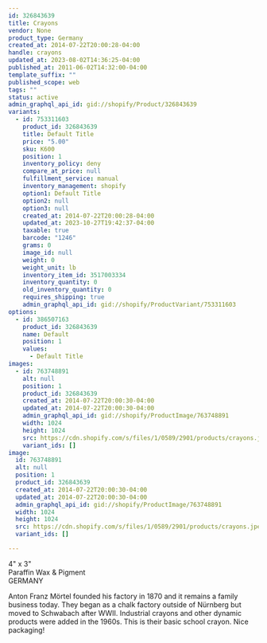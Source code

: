 ```yaml
---
id: 326843639
title: Crayons
vendor: None
product_type: Germany
created_at: 2014-07-22T20:00:28-04:00
handle: crayons
updated_at: 2023-08-02T14:36:25-04:00
published_at: 2011-06-02T14:32:00-04:00
template_suffix: ""
published_scope: web
tags: ""
status: active
admin_graphql_api_id: gid://shopify/Product/326843639
variants:
  - id: 753311603
    product_id: 326843639
    title: Default Title
    price: "5.00"
    sku: K600
    position: 1
    inventory_policy: deny
    compare_at_price: null
    fulfillment_service: manual
    inventory_management: shopify
    option1: Default Title
    option2: null
    option3: null
    created_at: 2014-07-22T20:00:28-04:00
    updated_at: 2023-10-27T19:42:37-04:00
    taxable: true
    barcode: "1246"
    grams: 0
    image_id: null
    weight: 0
    weight_unit: lb
    inventory_item_id: 3517003334
    inventory_quantity: 0
    old_inventory_quantity: 0
    requires_shipping: true
    admin_graphql_api_id: gid://shopify/ProductVariant/753311603
options:
  - id: 386507163
    product_id: 326843639
    name: Default
    position: 1
    values:
      - Default Title
images:
  - id: 763748891
    alt: null
    position: 1
    product_id: 326843639
    created_at: 2014-07-22T20:00:30-04:00
    updated_at: 2014-07-22T20:00:30-04:00
    admin_graphql_api_id: gid://shopify/ProductImage/763748891
    width: 1024
    height: 1024
    src: https://cdn.shopify.com/s/files/1/0589/2901/products/crayons.jpeg?v=1406073630
    variant_ids: []
image:
  id: 763748891
  alt: null
  position: 1
  product_id: 326843639
  created_at: 2014-07-22T20:00:30-04:00
  updated_at: 2014-07-22T20:00:30-04:00
  admin_graphql_api_id: gid://shopify/ProductImage/763748891
  width: 1024
  height: 1024
  src: https://cdn.shopify.com/s/files/1/0589/2901/products/crayons.jpeg?v=1406073630
  variant_ids: []

---
```


4" x 3"  
Paraffin Wax & Pigment  
GERMANY

Anton Franz Mörtel founded his factory in 1870 and it remains a family business today. They began as a chalk factory outside of Nürnberg but moved to Schwabach after WWII. Industrial crayons and other dynamic products were added in the 1960s. This is their basic school crayon. Nice packaging!